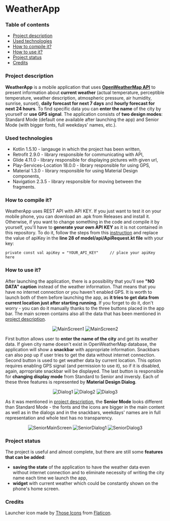 # WeatherApp
### Table of contents
* [Project description](#project-description)
* [Used technologies](#used-technologies)
* [How to compile it?](#how-to-compile-it)
* [How to use it?](#how-to-use-it)
* [Project status](#project-status)
* [Credits](#credits)

### Project description
**WeatherApp** is a mobile application that uses [**OpenWeatherMap API**](https://openweathermap.org/) to present information 
about **current weather** (actual temperature, perceptible temperature, weather description, atmospheric pressure, air humidity, 
sunrise, sunset), **daily forecast for next 7 days** and **hourly forecast for next 24 hours**. To find specific data you can 
**enter the name** of the city by yourself or **use GPS signal**. The application consists of **two design modes**: Standard Mode 
(default one available after launching the app) and Senior Mode (with bigger fonts, full weekdays' names, etc.).

### Used technologies
* Kotlin 1.5.10 - langauge in which the project has been written,
* Retrofit 2.9.0 - library responsible for communicating with API,
* Glide 4.11.0 - library responsible for displaying pictures with given url,
* Play-Services-Location 18.0.0 - library responsible for using GPS,
* Material 1.3.0 - library responsible for using Material Design components,
* Navigation 2.3.5 - library responsible for moving between the fragments.

### How to compile it?
WeatherApp uses REST API with API KEY. If you just want to test it on your mobile phone, you can download an .apk 
from Releases and install it. Otherwise, if you want to change something in the code and compile it by yourself, 
you'll have to **generate your own API KEY** as it is not contained in this repository. To do it, follow the steps 
from this [instruction](https://openweathermap.org/appid) and replace
the value of apiKey in the **line 28 of model/api/ApiRequest.kt file** with your key:
```
private const val apiKey = "YOUR_API_KEY"     // place your apiKey here
```

### How to use it?
After launching the application, there is a possibility that you'll see **"NO DATA" caption** instead of the weather information.
That means that you have no internet connection or you haven't enabled GPS. It is worth to launch both of them before launching the app,
as **it tries to get data from current location just after starting running**. If you forget to do it, don't worry - you can do it manually
thanks to the three buttons placed in the app bar. The main screen contains also all the data that has been mentioned in 
[project description](#project-description).

<p align="center">
<img src="https://user-images.githubusercontent.com/43967269/122641730-64242a00-d107-11eb-81dd-d2a6de9c20f9.png" alt="MainScreen1">
<img src="https://user-images.githubusercontent.com/43967269/122641732-64bcc080-d107-11eb-8d5f-5c87eadadfa7.png" alt="MainScreen2">
</p>

First button allows user to **enter the name of the city** and get its weather data. If given city name doesn't exist in OpenWeatherMap 
database, the application will show a **snackbar** with appropriate information. Snackbars can also pop up if user tries to get the data
without internet connection. Second button is used to get weather data by current location. This option requires enabling GPS signal
(and permission to use it), so if it is disabled, again, aprropriate snackbar will be displayed. The last button is responsible for
**changing display mode** from Standard to Senior and inversly. Each of these three features is represented by **Material Design Dialog**.

<p align="center">
<img src="https://user-images.githubusercontent.com/43967269/122641733-64bcc080-d107-11eb-8f33-3a1f55ec5d17.png" alt="Dialog1">
<img src="https://user-images.githubusercontent.com/43967269/122641735-65555700-d107-11eb-81cd-2a399ca8d371.png" alt="Dialog2">
<img src="https://user-images.githubusercontent.com/43967269/122641736-65eded80-d107-11eb-9c7a-3c73044da668.png" alt="Dialog3">
</p>

As it was mentioned in [project description](#project-description), the **Senior Mode** looks different than Standard Mode - the fonts and the icons
are bigger in the main content as well as in the dialogs and in the snackbars, weekdays' names are in full representation and whole text has no transparency.

<p align="center">
<img src="https://user-images.githubusercontent.com/43967269/122641737-65eded80-d107-11eb-8249-5b0f783858ac.png" alt="SeniorMainScreen">
<img src="https://user-images.githubusercontent.com/43967269/122641738-65eded80-d107-11eb-866e-e2448bb91a76.png" alt="SeniorDialog1">
<img src="https://user-images.githubusercontent.com/43967269/122641739-66868400-d107-11eb-97d6-1364ac8b1974.png" alt="SeniorDialog3">
</p>

### Project status
The project is useful and almost complete, but there are still some **features that can be added**:
* **saving the state** of the application to have the weather data even without internet connection 
and to eliminate necessity of writing the city name each time we launch the app,
* **widget** with current weather which could be constantly shown on the phone's home screen.

### Credits
Launcher icon made by [Those Icons](https://www.flaticon.com/authors/those-icons) from [Flaticon](https://www.flaticon.com/).
